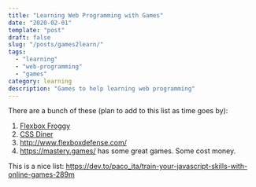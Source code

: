 ```yaml
---
title: "Learning Web Programming with Games"
date: "2020-02-01"
template: "post"
draft: false
slug: "/posts/games2learn/"
tags:
  - "learning"
  - "web-programming"
  - "games"
category: learning
description: "Games to help learning web programming"
---
```



There are a bunch of these (plan to add to this list as time goes by):
1. [Flexbox Froggy](https://flexboxfroggy.com/)
1. [CSS Diner](https://flukeout.github.io/)
1. http://www.flexboxdefense.com/
1. https://mastery.games/ has some great games.  Some cost money.





This is a nice list:
https://dev.to/paco_ita/train-your-javascript-skills-with-online-games-289m
